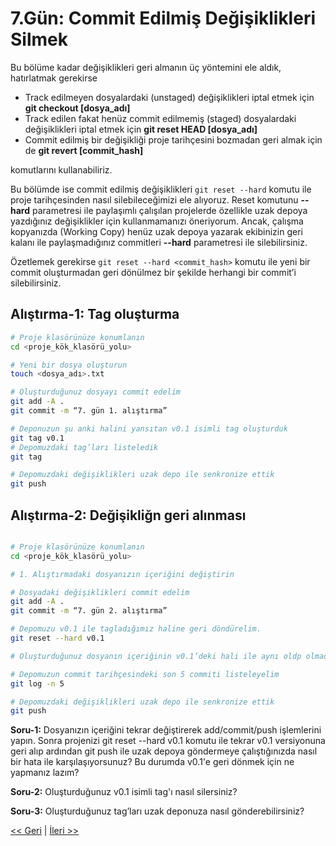 # 7.Gün: Commit Edilmiş Değişiklikleri Silmek

Bu bölüme kadar değişiklikleri geri almanın üç yöntemini ele aldık, hatırlatmak gerekirse

* Track edilmeyen dosyalardaki (unstaged) değişiklikleri iptal etmek için **git checkout [dosya_adı]**
* Track edilen fakat henüz commit edilmemiş (staged) dosyalardaki değişiklikleri iptal etmek için **git reset HEAD [dosya_adı]** 
* Commit edilmiş bir değişikliği proje tarihçesini bozmadan geri almak için de **git revert [commit_hash]**
	
komutlarını kullanabiliriz.

Bu bölümde ise commit edilmiş değişiklikleri ```git reset --hard``` komutu ile proje tarihçesinden nasıl silebileceğimizi ele alıyoruz. Reset komutunu **--hard** parametresi ile paylaşımlı çalışılan projelerde özellikle uzak depoya yazdığınız değişiklikler için kullanmamanızı öneriyorum. Ancak, çalışma kopyanızda (Working Copy) henüz uzak depoya yazarak ekibinizin geri kalanı ile paylaşmadığınız commitleri **--hard** parametresi ile silebilirsiniz.

Özetlemek gerekirse ```git reset --hard <commit_hash>``` komutu ile yeni bir commit oluşturmadan geri dönülmez bir şekilde herhangi bir commit’i silebilirsiniz.

## Alıştırma-1: Tag oluşturma

```bash
# Proje klasörünüze konumlanın
cd <proje_kök_klasörü_yolu>

# Yeni bir dosya oluşturun
touch <dosya_adı>.txt

# Oluşturduğunuz dosyayı commit edelim
git add -A .
git commit -m “7. gün 1. alıştırma”

# Deponuzun şu anki halini yansıtan v0.1 isimli tag oluşturduk
git tag v0.1
# Depomuzdaki tag’ları listeledik
git tag 

# Depomuzdaki değişiklikleri uzak depo ile senkronize ettik
git push 
```

## Alıştırma-2: Değişikliğn geri alınması

```bash

# Proje klasörünüze konumlanın
cd <proje_kök_klasörü_yolu>

# 1. Alıştırmadaki dosyanızın içeriğini değiştirin

# Dosyadaki değişiklikleri commit edelim
git add -A .
git commit -m “7. gün 2. alıştırma”

# Depomuzu v0.1 ile tagladığımız haline geri döndürelim.
git reset --hard v0.1

# Oluşturduğunuz dosyanın içeriğinin v0.1’deki hali ile aynı oldp olmadığını kontrol edin

# Depomuzun commit tarihçesindeki son 5 commiti listeleyelim
git log -n 5 

# Depomuzdaki değişiklikleri uzak depo ile senkronize ettik
git push 

```

**Soru-1:** Dosyanızın içeriğini tekrar değiştirerek add/commit/push işlemlerini yapın. Sonra projenizi git reset --hard v0.1 komutu ile tekrar v0.1 versiyonuna geri alıp ardından git push ile uzak depoya göndermeye çalıştığınızda nasıl bir hata ile karşılaşıyorsunuz? Bu durumda v0.1'e geri dönmek için ne yapmanız lazım?

**Soru-2:** Oluşturduğunuz v0.1 isimli tag'ı nasıl silersiniz?

**Soru-3:** Oluşturduğunuz tag’ları uzak deponuza nasıl gönderebilirsiniz?


[<< Geri](Gun_06.md) | [İleri >>](Gun_08.md)
